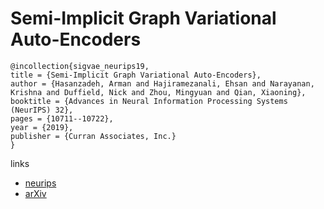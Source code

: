# Semi-Implicit Graph Variational Auto-Encoders

```
@incollection{sigvae_neurips19,
title = {Semi-Implicit Graph Variational Auto-Encoders},
author = {Hasanzadeh, Arman and Hajiramezanali, Ehsan and Narayanan, Krishna and Duffield, Nick and Zhou, Mingyuan and Qian, Xiaoning},
booktitle = {Advances in Neural Information Processing Systems (NeurIPS) 32},
pages = {10711--10722},
year = {2019},
publisher = {Curran Associates, Inc.}
}
```

links
- [neurips](https://nips.cc/Conferences/2019/Schedule?showEvent=14076)
- [arXiv](https://arxiv.org/abs/1908.07078)
